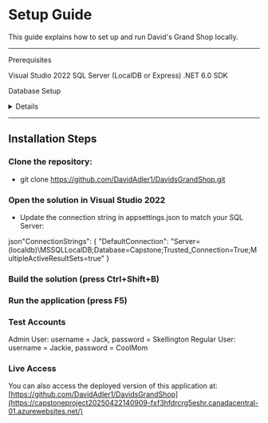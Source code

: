 # Setup Guide

This guide explains how to set up and run David's Grand Shop locally.

---

Prerequisites

Visual Studio 2022
SQL Server (LocalDB or Express)
.NET 6.0 SDK

Database Setup
<details>

1. Create a new database named Capstone in SQL Server
   
2. Execute the following SQL scripts to create the required tables:

SQL
CREATE TABLE Orders (
    Id INT PRIMARY KEY IDENTITY,
    UserName NVARCHAR(100) NOT NULL,
    OrderDate DATETIME NOT NULL
);

CREATE TABLE OrderItems (
    Id INT PRIMARY KEY IDENTITY,
    OrderId INT FOREIGN KEY REFERENCES Orders(Id),
    ProductId INT NOT NULL,
    Quantity INT NOT NULL,
    Price DECIMAL(18, 2) NOT NULL
);

CREATE TABLE [dbo].[Product] (
    [Id]          INT             NOT NULL,
    [Name]        NVARCHAR (50)   NULL,
    [Price]       DECIMAL (18, 2) NULL,
    [Description] NVARCHAR (500)  NULL,
    [Quantity]    INT             DEFAULT ((0)) NOT NULL,
    PRIMARY KEY CLUSTERED ([Id] ASC)
);

CREATE TABLE [dbo].[RegistrationMain] (
    [Id]           INT            IDENTITY (1, 1) NOT NULL,
    [FirstName]    NVARCHAR (50)  NOT NULL,
    [LastName]     NVARCHAR (50)  NOT NULL,
    [Sex]          NVARCHAR (10)  NULL,
    [Age]          INT            NULL,
    [State]        NVARCHAR (50)  NULL,
    [Email]        NVARCHAR (255) NOT NULL,
    [Username]     NVARCHAR (50)  NOT NULL,
    [PasswordHash] NVARCHAR (255) NOT NULL,
    [isAdmin]      BIT            DEFAULT ((0)) NULL,
    PRIMARY KEY CLUSTERED ([Id] ASC),
    UNIQUE NONCLUSTERED ([Username] ASC)
);

3. Add sample users for testing:
   -- Insert admin user
INSERT INTO [dbo].[RegistrationMain] ([FirstName], [LastName], [Sex], [Age], [State], [Email], [Username], [PasswordHash], [isAdmin])
VALUES ('Admin', 'User', 'Male', 25, 'Arizona', 'davidadler28@gmail.com', 'Jack', 'Skellington', 1);

-- Insert regular user
INSERT INTO [dbo].[RegistrationMain] ([FirstName], [LastName], [Sex], [Age], [State], [Email], [Username], [PasswordHash], [isAdmin])
VALUES ('Regular', 'User', 'Female', 25, 'California', 'Jackie@AoL.com', 'Jackie', 'CoolMom', 0);

</details>


---

## Installation Steps

### Clone the repository:

- git clone https://github.com/DavidAdler1/DavidsGrandShop.git

### Open the solution in Visual Studio 2022
- Update the connection string in appsettings.json to match your SQL Server:

json"ConnectionStrings": {
  "DefaultConnection": "Server=(localdb)\\MSSQLLocalDB;Database=Capstone;Trusted_Connection=True;MultipleActiveResultSets=true"
}

### Build the solution (press Ctrl+Shift+B)
### Run the application (press F5)

### Test Accounts

Admin User: username = Jack, password = Skellington
Regular User: username = Jackie, password = CoolMom

### Live Access
You can also access the deployed version of this application at:
[https://github.com/DavidAdler1/DavidsGrandShop](https://capstoneproject20250422140909-fxf3hfdrcrg5eshr.canadacentral-01.azurewebsites.net/)

